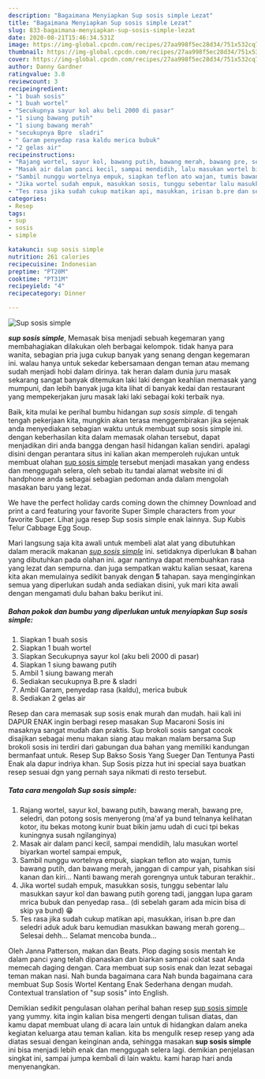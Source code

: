 ```yaml
---
description: "Bagaimana Menyiapkan Sup sosis simple Lezat"
title: "Bagaimana Menyiapkan Sup sosis simple Lezat"
slug: 833-bagaimana-menyiapkan-sup-sosis-simple-lezat
date: 2020-08-21T15:46:34.531Z
image: https://img-global.cpcdn.com/recipes/27aa998f5ec28d34/751x532cq70/sup-sosis-simple-foto-resep-utama.jpg
thumbnail: https://img-global.cpcdn.com/recipes/27aa998f5ec28d34/751x532cq70/sup-sosis-simple-foto-resep-utama.jpg
cover: https://img-global.cpcdn.com/recipes/27aa998f5ec28d34/751x532cq70/sup-sosis-simple-foto-resep-utama.jpg
author: Danny Gardner
ratingvalue: 3.8
reviewcount: 3
recipeingredient:
- "1 buah sosis"
- "1 buah wortel"
- "Secukupnya sayur kol aku beli 2000 di pasar"
- "1 siung bawang putih"
- "1 siung bawang merah"
- "secukupnya Bpre  sladri"
- " Garam penyedap rasa kaldu merica bubuk"
- "2 gelas air"
recipeinstructions:
- "Rajang wortel, sayur kol, bawang putih, bawang merah, bawang pre, seledri, dan potong sosis menyerong (ma&#39;af ya bund telnanya kelihatan kotor, itu bekas motong kunir buat bikin jamu udah di cuci tpi bekas kuningnya susah ngilanginya)"
- "Masak air dalam panci kecil, sampai mendidih, lalu masukan wortel biyarkan wortel sampai empuk,"
- "Sambil nunggu wortelnya empuk, siapkan teflon ato wajan, tumis bawang putih, dan bawang merah, janggan di campur yah, pisahkan sisi kanan dan kiri... Nanti bawang merah gorengnya untuk taburan terakhir.."
- "Jika wortel sudah empuk, masukkan sosis, tunggu sebentar lalu masukkan sayur kol dan bawang putih goreng tadi, janggan lupa garam mrica bubuk dan penyedap rasa.. (di sebelah garam ada micin bisa di skip ya bund) 😁"
- "Tes rasa jika sudah cukup matikan api, masukkan, irisan b.pre dan seledri aduk aduk baru kemudian masukkan bawang merah goreng... Selesai dehh... Selamat mencoba bunda..."
categories:
- Resep
tags:
- sup
- sosis
- simple

katakunci: sup sosis simple 
nutrition: 261 calories
recipecuisine: Indonesian
preptime: "PT20M"
cooktime: "PT31M"
recipeyield: "4"
recipecategory: Dinner

---
```



![Sup sosis simple](https://img-global.cpcdn.com/recipes/27aa998f5ec28d34/751x532cq70/sup-sosis-simple-foto-resep-utama.jpg)

<b><i>sup sosis simple</i></b>, Memasak bisa menjadi sebuah kegemaran yang membahagiakan dilakukan oleh berbagai kelompok. tidak hanya para wanita, sebagian pria juga cukup banyak yang senang dengan kegemaran ini. walau hanya untuk sekedar kebersamaan dengan teman atau memang sudah menjadi hobi dalam dirinya. tak heran dalam dunia juru masak sekarang sangat banyak ditemukan laki laki dengan keahlian memasak yang mumpuni, dan lebih banyak juga kita lihat di banyak kedai dan restaurant yang mempekerjakan juru masak laki laki sebagai koki terbaik nya.

Baik, kita mulai ke perihal bumbu hidangan <i>sup sosis simple</i>. di tengah tengah pekerjaan kita, mungkin akan terasa menggembirakan jika sejenak anda menyediakan sebagian waktu untuk membuat sup sosis simple ini. dengan keberhasilan kita dalam memasak olahan tersebut, dapat menjadikan diri anda bangga dengan hasil hidangan kalian sendiri. apalagi disini dengan perantara situs ini kalian akan memperoleh rujukan untuk membuat olahan <u>sup sosis simple</u> tersebut menjadi masakan yang endess dan menggugah selera, oleh sebab itu tandai alamat website ini di handphone anda sebagai sebagian pedoman anda dalam mengolah masakan baru yang lezat.

We have the perfect holiday cards coming down the chimney Download and print a card featuring your favorite Super Simple characters from your favorite Super. Lihat juga resep Sup sosis simple enak lainnya. Sup Kubis Telur Cabbage Egg Soup.


Mari langsung saja kita awali untuk membeli alat alat yang dibutuhkan dalam meracik makanan <u><i>sup sosis simple</i></u> ini. setidaknya diperlukan <b>8</b> bahan yang dibutuhkan pada olahan ini. agar nantinya dapat membuahkan rasa yang lezat dan sempurna. dan juga sempatkan waktu kalian sesaat, karena kita akan memulainya sedikit banyak dengan <b>5</b> tahapan. saya menginginkan semua yang diperlukan sudah anda sediakan disini, yuk mari kita awali dengan mengamati dulu bahan baku berikut ini.

<!--inarticleads1-->

##### Bahan pokok dan bumbu yang diperlukan untuk menyiapkan Sup sosis simple:

1. Siapkan 1 buah sosis
1. Siapkan 1 buah wortel
1. Siapkan Secukupnya sayur kol (aku beli 2000 di pasar)
1. Siapkan 1 siung bawang putih
1. Ambil 1 siung bawang merah
1. Sediakan secukupnya B.pre &amp; sladri
1. Ambil  Garam, penyedap rasa (kaldu), merica bubuk
1. Sediakan 2 gelas air


Resep dan cara memasak sup sosis enak murah dan mudah. haii kali ini DAPUR ENAK ingin berbagi resep masakan Sup Macaroni Sosis ini masaknya sangat mudah dan praktis. Sup brokoli sosis sangat cocok disajikan sebagai menu makan siang atau makan malam bersama Sup brokoli sosis ini terdiri dari gabungan dua bahan yang memiliki kandungan bermanfaat untuk. Resep Sup Bakso Sosis Yang Sueger Dan Tentunya Pasti Enak ala dapur indriya khan. Sup Sosis pizza hut ini special saya buatkan resep sesuai dgn yang pernah saya nikmati di resto tersebut. 

<!--inarticleads2-->

##### Tata cara mengolah Sup sosis simple:

1. Rajang wortel, sayur kol, bawang putih, bawang merah, bawang pre, seledri, dan potong sosis menyerong (ma&#39;af ya bund telnanya kelihatan kotor, itu bekas motong kunir buat bikin jamu udah di cuci tpi bekas kuningnya susah ngilanginya)
1. Masak air dalam panci kecil, sampai mendidih, lalu masukan wortel biyarkan wortel sampai empuk,
1. Sambil nunggu wortelnya empuk, siapkan teflon ato wajan, tumis bawang putih, dan bawang merah, janggan di campur yah, pisahkan sisi kanan dan kiri... Nanti bawang merah gorengnya untuk taburan terakhir..
1. Jika wortel sudah empuk, masukkan sosis, tunggu sebentar lalu masukkan sayur kol dan bawang putih goreng tadi, janggan lupa garam mrica bubuk dan penyedap rasa.. (di sebelah garam ada micin bisa di skip ya bund) 😁
1. Tes rasa jika sudah cukup matikan api, masukkan, irisan b.pre dan seledri aduk aduk baru kemudian masukkan bawang merah goreng... Selesai dehh... Selamat mencoba bunda...


Oleh Janna Patterson, makan dan Beats. Plop daging sosis mentah ke dalam panci yang telah dipanaskan dan biarkan sampai coklat saat Anda memecah daging dengan. Cara membuat sup sosis enak dan lezat sebagai teman makan nasi. Nah bunda bagaimana cara Nah bunda bagaimana cara membuat Sup Sosis Wortel Kentang Enak Sederhana dengan mudah. Contextual translation of &#34;sup sosis&#34; into English. 

Demikian sedikit pengulasan olahan perihal bahan resep <u>sup sosis simple</u> yang yummy. kita ingin kalian bisa mengerti dengan tulisan diatas, dan kamu dapat membuat ulang di acara lain untuk di hidangkan dalam aneka kegiatan keluarga atau teman kalian. kita bs mengulik resep resep yang ada diatas sesuai dengan keinginan anda, sehingga masakan <b>sup sosis simple</b> ini bisa menjadi lebih enak dan menggugah selera lagi. demikian penjelasan singkat ini, sampai jumpa kembali di lain waktu. kami harap hari anda menyenangkan.
